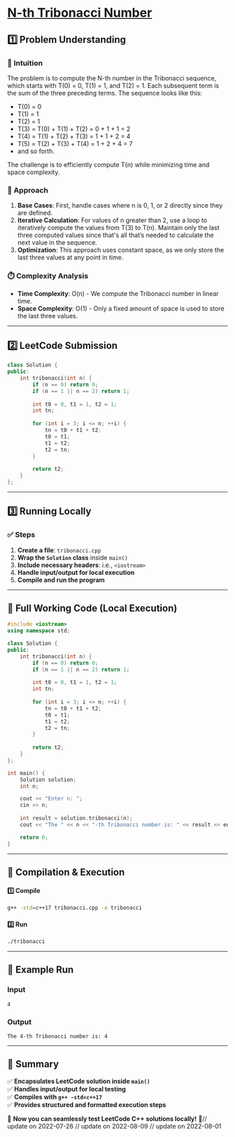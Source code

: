 # **[N-th Tribonacci Number](https://leetcode.com/problems/n-th-tribonacci-number/description/)**  

## **1️⃣ Problem Understanding**  
### **📌 Intuition**  
The problem is to compute the N-th number in the Tribonacci sequence, which starts with T(0) = 0, T(1) = 1, and T(2) = 1. Each subsequent term is the sum of the three preceding terms. The sequence looks like this:  
- T(0) = 0  
- T(1) = 1  
- T(2) = 1  
- T(3) = T(0) + T(1) + T(2) = 0 + 1 + 1 = 2  
- T(4) = T(1) + T(2) + T(3) = 1 + 1 + 2 = 4  
- T(5) = T(2) + T(3) + T(4) = 1 + 2 + 4 = 7  
- and so forth.

The challenge is to efficiently compute T(n) while minimizing time and space complexity.

### **🚀 Approach**  
1. **Base Cases**: First, handle cases where n is 0, 1, or 2 directly since they are defined.
2. **Iterative Calculation**: For values of n greater than 2, use a loop to iteratively compute the values from T(3) to T(n). Maintain only the last three computed values since that's all that’s needed to calculate the next value in the sequence.
3. **Optimization**: This approach uses constant space, as we only store the last three values at any point in time.

### **⏱️ Complexity Analysis**  
- **Time Complexity**: O(n) - We compute the Tribonacci number in linear time.
- **Space Complexity**: O(1) - Only a fixed amount of space is used to store the last three values.

---

## **2️⃣ LeetCode Submission**  
```cpp
class Solution {
public:
    int tribonacci(int n) {
        if (n == 0) return 0;
        if (n == 1 || n == 2) return 1;
        
        int t0 = 0, t1 = 1, t2 = 1;
        int tn;
        
        for (int i = 3; i <= n; ++i) {
            tn = t0 + t1 + t2;
            t0 = t1;
            t1 = t2;
            t2 = tn;
        }
        
        return t2;
    }
};  
```

---

## **3️⃣ Running Locally**  
### **✅ Steps**  
1. **Create a file**: `tribonacci.cpp`  
2. **Wrap the `Solution` class** inside `main()`  
3. **Include necessary headers**: i.e., `<iostream>`  
4. **Handle input/output for local execution**  
5. **Compile and run the program**  

---  

## **📝 Full Working Code (Local Execution)**  
```cpp
#include <iostream>
using namespace std;

class Solution {
public:
    int tribonacci(int n) {
        if (n == 0) return 0;
        if (n == 1 || n == 2) return 1;
        
        int t0 = 0, t1 = 1, t2 = 1;
        int tn;
        
        for (int i = 3; i <= n; ++i) {
            tn = t0 + t1 + t2;
            t0 = t1;
            t1 = t2;
            t2 = tn;
        }
        
        return t2;
    }
};

int main() {
    Solution solution;
    int n;

    cout << "Enter n: ";
    cin >> n;
  
    int result = solution.tribonacci(n);
    cout << "The " << n << "-th Tribonacci number is: " << result << endl;

    return 0;
}
```

---

## **🔧 Compilation & Execution**  
#### **1️⃣ Compile**  
```bash
g++ -std=c++17 tribonacci.cpp -o tribonacci
```  

#### **2️⃣ Run**  
```bash
./tribonacci
```  

---

## **🎯 Example Run**  
### **Input**  
```
4
```  
### **Output**  
```
The 4-th Tribonacci number is: 4
```  

---  

## **📌 Summary**  
✅ **Encapsulates LeetCode solution inside `main()`**  
✅ **Handles input/output for local testing**  
✅ **Compiles with `g++ -std=c++17`**  
✅ **Provides structured and formatted execution steps**  

🚀 **Now you can seamlessly test LeetCode C++ solutions locally!** 🚀// update on 2022-07-26
// update on 2022-08-09
// update on 2022-08-01
